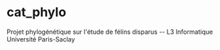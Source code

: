 # cat_phylo
Projet phylogénétique sur l'étude de félins disparus -- L3 Informatique Université Paris-Saclay 
